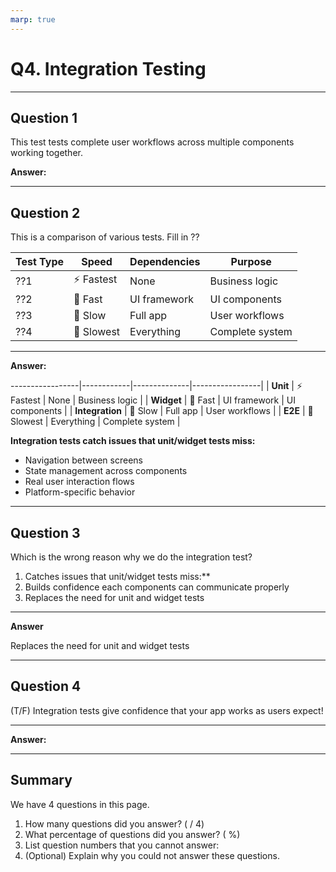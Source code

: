 ```yaml
---
marp: true
---
```


# Q4. Integration Testing

---

## Question 1

This test tests complete user workflows across multiple components working together.

**Answer:**


---

## Question 2

This is a comparison of various tests. Fill in ??

| Test Type | Speed      | Dependencies | Purpose         |
|-----------|------------|--------------|-----------------|
| ??1       | ⚡ Fastest  | None         | Business logic  |
| ??2       | 🚀 Fast    | UI framework | UI components   |
| ??3       | 🐌 Slow    | Full app     | User workflows  |
| ??4       | 🐢 Slowest | Everything   | Complete system |

---

**Answer:**


-----------------|------------|--------------|-----------------|
| **Unit**        | ⚡ Fastest  | None         | Business logic  |
| **Widget**      | 🚀 Fast    | UI framework | UI components   |
| **Integration** | 🐌 Slow    | Full app     | User workflows  |
| **E2E**         | 🐢 Slowest | Everything   | Complete system |

**Integration tests catch issues that unit/widget tests miss:**

- Navigation between screens
- State management across components
- Real user interaction flows
- Platform-specific behavior

---

## Question 3

Which is the wrong reason why we do the integration test?

1. Catches issues that unit/widget tests miss:**
2. Builds confidence each components can communicate properly
3. Replaces the need for unit and widget tests

---

**Answer**

Replaces the need for unit and widget tests

---

## Question 4

(T/F) Integration tests give confidence that your app works as users expect!

---

**Answer:**


---

## Summary

We have 4 questions in this page.

1. How many questions did you answer? ( / 4)
2. What percentage of questions did you answer? (  %)
3. List question numbers that you cannot answer:
4. (Optional) Explain why you could not answer these questions.
